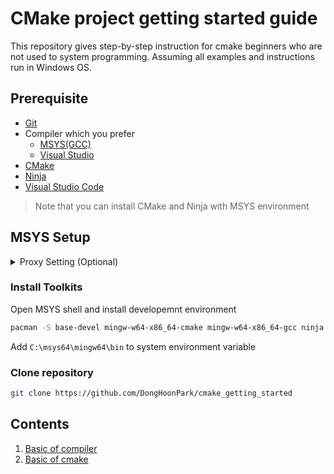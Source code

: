 # CMake project getting started guide

This repository gives step-by-step instruction for cmake beginners who are not used to system programming.
Assuming all examples and instructions run in Windows OS.


## Prerequisite

- [Git](https://git-scm.com/download/win)
- Compiler which you prefer
  - [MSYS(GCC)](https://www.msys2.org/)
  - [Visual Studio](https://visualstudio.microsoft.com/ko/) 
- [CMake](https://cmake.org/download/)
- [Ninja](https://ninja-build.org/)
- [Visual Studio Code](https://code.visualstudio.com/)

> Note that you can install CMake and Ninja with MSYS environment

## MSYS Setup

<details>
<summary>
Proxy Setting (Optional)
</summary> 

If you need to use proxy for web access, please follow instructions below

1. Open MSYS Shell
2. Open profile file with command below

```bash
nano /etc/profile
```

3. Add proxy address setting to last of file

```bash
export HTTP_PROXY="IpAddress:Port" # Like: 127.0.0.1:1477
export HTTPS_PROXY=$HTTP_PROXY
export http_proxy=$HTTP_PROXY
export https_proxy=$HTTP_PROXY
```

4. Close and reopen msys shell

</details> 

### Install Toolkits

Open MSYS shell and install developemnt environment

```bash
pacman -S base-devel mingw-w64-x86_64-cmake mingw-w64-x86_64-gcc ninja 
```

Add ```C:\msys64\mingw64\bin``` to system environment variable

### Clone repository

```bash
git clone https://github.com/DongHoonPark/cmake_getting_started
```

## Contents

1. [Basic of compiler](01_basic_of_compiler/Readme.md)
2. [Basic of cmake]()